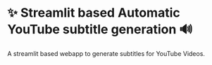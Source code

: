 # ✨ Streamlit based Automatic YouTube subtitle generation 🔊
A streamlit based webapp to generate subtitles for YouTube Videos.
